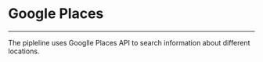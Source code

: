 # Google Places
***

The pipleline uses Googlle Places API to search information about different locations.